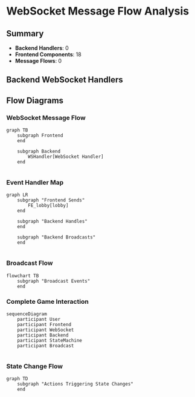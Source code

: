 # WebSocket Message Flow Analysis

## Summary

- **Backend Handlers**: 0
- **Frontend Components**: 18
- **Message Flows**: 0

## Backend WebSocket Handlers

## Flow Diagrams

### WebSocket Message Flow

```mermaid
graph TB
    subgraph Frontend
    end

    subgraph Backend
        WSHandler[WebSocket Handler]
    end


```

### Event Handler Map

```mermaid
graph LR
    subgraph "Frontend Sends"
        FE_lobby[lobby]
    end

    subgraph "Backend Handles"
    end

    subgraph "Backend Broadcasts"
    end


```

### Broadcast Flow

```mermaid
flowchart TB
    subgraph "Broadcast Events"
    end

```

### Complete Game Interaction

```mermaid
sequenceDiagram
    participant User
    participant Frontend
    participant WebSocket
    participant Backend
    participant StateMachine
    participant Broadcast


```

### State Change Flow

```mermaid
graph TD
    subgraph "Actions Triggering State Changes"
    end

```

